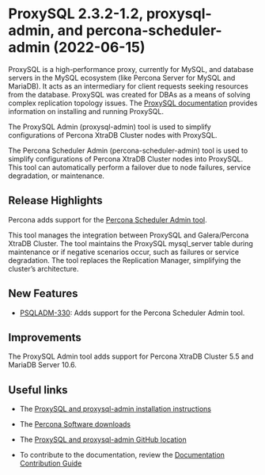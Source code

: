# ProxySQL 2.3.2-1.2, proxysql-admin, and percona-scheduler-admin (2022-06-15)

ProxySQL is a high-performance proxy, currently for MySQL, and database
servers in the MySQL ecosystem (like Percona Server for MySQL and MariaDB). It acts as an intermediary for client requests seeking resources from the database. ProxySQL was created for DBAs as a means of solving complex replication topology issues. The [ProxySQL documentation](https://proxysql.com/documentation/) provides information on installing and running ProxySQL.

The ProxySQL Admin (proxysql-admin) tool is used to simplify configurations of Percona XtraDB Cluster nodes with ProxySQL.

The Percona Scheduler Admin (percona-scheduler-admin) tool is used to simplify configurations of Percona XtraDB Cluster nodes into ProxySQL. This tool can automatically perform a failover due to node failures, service degradation, or maintenance.

## Release Highlights

Percona adds support for the [Percona Scheduler Admin tool](https://docs.percona.com/proxysql/psa-scheduler.html).

This tool manages the integration between ProxySQL and Galera/Percona XtraDB Cluster. The tool maintains the ProxySQL mysql_server table during maintenance or if negative scenarios occur, such as failures or service degradation. The tool replaces the Replication Manager, simplifying the cluster’s architecture.

## New Features

* [PSQLADM-330](https://jira.percona.com/browse/PSQLADM-330): Adds support for the Percona Scheduler Admin tool.

## Improvements

The ProxySQL Admin tool adds support for Percona XtraDB Cluster 5.5 and MariaDB Server 10.6.

## Useful links

* The [ProxySQL and proxysql-admin installation instructions](https://www.percona.com/doc/percona-xtradb-cluster/LATEST/howtos/proxysql-v2.html#installing-proxysql-v2)

* The [Percona Software downloads](https://www.percona.com/downloads/)

* The [ProxySQL and proxysql-admin GitHub location](https://github.com/percona/proxysql-admin-tool)

* To contribute to the documentation, review the [Documentation Contribution Guide](https://github.com/percona/proxysql-admin-tool-doc/blob/main/contributing.md)


